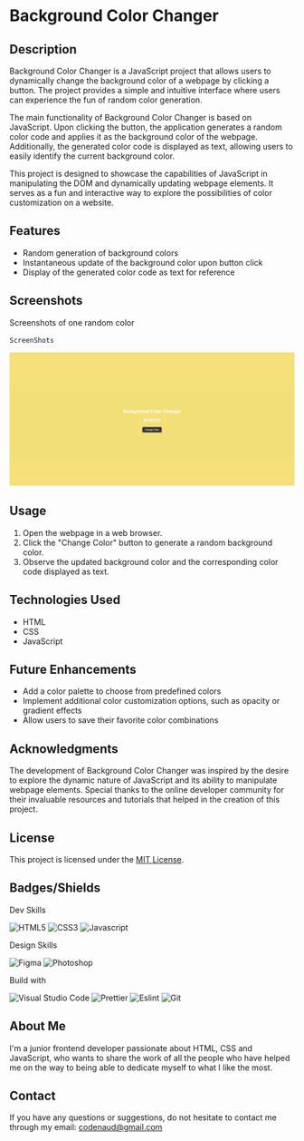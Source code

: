 # Background Color Changer

## Description
Background Color Changer is a JavaScript project that allows users to dynamically change the background color of a webpage by clicking a button. The project provides a simple and intuitive interface where users can experience the fun of random color generation.

The main functionality of Background Color Changer is based on JavaScript. Upon clicking the button, the application generates a random color code and applies it as the background color of the webpage. Additionally, the generated color code is displayed as text, allowing users to easily identify the current background color.

This project is designed to showcase the capabilities of JavaScript in manipulating the DOM and dynamically updating webpage elements. It serves as a fun and interactive way to explore the possibilities of color customization on a website.

## Features
- Random generation of background colors
- Instantaneous update of the background color upon button click
- Display of the generated color code as text for reference

## Screenshots

Screenshots of one random color

    ScreenShots

![RandomColors](assets/screenshots/random-screenshot.jpg)

## Usage
1. Open the webpage in a web browser.
2. Click the "Change Color" button to generate a random background color.
3. Observe the updated background color and the corresponding color code displayed as text.

## Technologies Used
- HTML
- CSS
- JavaScript

## Future Enhancements
- Add a color palette to choose from predefined colors
- Implement additional color customization options, such as opacity or gradient effects
- Allow users to save their favorite color combinations

## Acknowledgments
The development of Background Color Changer was inspired by the desire to explore the dynamic nature of JavaScript and its ability to manipulate webpage elements. Special thanks to the online developer community for their invaluable resources and tutorials that helped in the creation of this project.

## License
This project is licensed under the [MIT License](https://opensource.org/licenses/MIT).

## Badges/Shields

Dev Skills

![HTML5](https://img.shields.io/badge/HTML5-E34F26?style=for-the-badge&logo=html5&logoColor=white)
![CSS3](https://img.shields.io/badge/CSS3-1572B6?style=for-the-badge&logo=css3&logoColor=white)
![Javascript](https://img.shields.io/badge/JavaScript-323330?style=for-the-badge&logo=javascript&logoColor=F7DF1E)

Design Skills

![Figma](https://img.shields.io/badge/Figma-F24E1E?style=for-the-badge&logo=figma&logoColor=white)
![Photoshop](https://img.shields.io/badge/Adobe%20Photoshop-31A8FF?style=for-the-badge&logo=Adobe%20Photoshop&logoColor=black)

Build with

![Visual Studio Code](https://img.shields.io/badge/Visual_Studio_Code-0078D4?style=for-the-badge&logo=visual%20studio%20code&logoColor=white)
![Prettier](https://img.shields.io/badge/prettier-1A2C34?style=for-the-badge&logo=prettier&logoColor=F7BA3E)
![Eslint](https://img.shields.io/badge/eslint-3A33D1?style=for-the-badge&logo=eslint&logoColor=white)
![Git](https://img.shields.io/badge/GIT-E44C30?style=for-the-badge&logo=git&logoColor=white)

## About Me

I'm a junior frontend developer passionate about HTML, CSS and JavaScript, who wants to share the work of all the people who have helped me on the way to being able to dedicate myself to what I like the most.

## Contact

If you have any questions or suggestions, do not hesitate to contact me through my email: [codenaud@gmail.com](mailto:codenaud@gmail.com)



